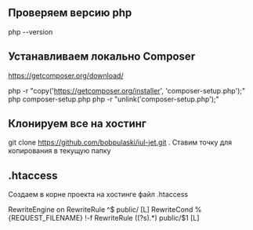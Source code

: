 ## Проверяем версию php

php --version

## Устанавливаем локально Composer

https://getcomposer.org/download/

php -r "copy('https://getcomposer.org/installer', 'composer-setup.php');"
php composer-setup.php
php -r "unlink('composer-setup.php');"

## Клонируем все на хостинг

git clone https://github.com/bobpulaski/iul-jet.git .
Ставим точку для копирования в текущую папку

## .htaccess

Создаем в корне проекта на хостинге файл .htaccess

RewriteEngine on
RewriteRule ^$ public/ [L]
RewriteCond %{REQUEST_FILENAME} !-f
RewriteRule ((?s).\*) public/$1 [L]
